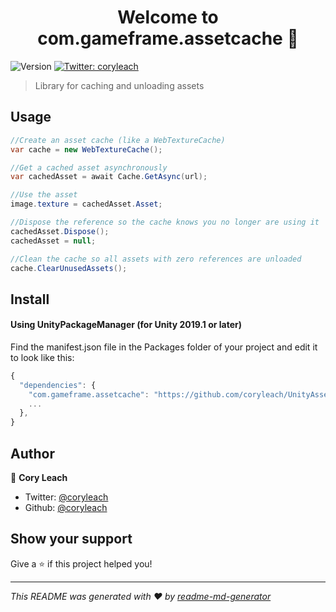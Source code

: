 <h1 align="center">Welcome to com.gameframe.assetcache 👋</h1>
<p>
  <img alt="Version" src="https://img.shields.io/badge/version-1.0.1-blue.svg?cacheSeconds=2592000" />
  <a href="https://twitter.com/coryleach">
    <img alt="Twitter: coryleach" src="https://img.shields.io/twitter/follow/coryleach.svg?style=social" target="_blank" />
  </a>
</p>

> Library for caching and unloading assets

## Usage

```c#
//Create an asset cache (like a WebTextureCache)
var cache = new WebTextureCache();

//Get a cached asset asynchronously
var cachedAsset = await Cache.GetAsync(url);

//Use the asset
image.texture = cachedAsset.Asset;

//Dispose the reference so the cache knows you no longer are using it
cachedAsset.Dispose();
cachedAsset = null;

//Clean the cache so all assets with zero references are unloaded
cache.ClearUnusedAssets();
```

## Install

#### Using UnityPackageManager (for Unity 2019.1 or later)

Find the manifest.json file in the Packages folder of your project and edit it to look like this:
```js
{
  "dependencies": {
    "com.gameframe.assetcache": "https://github.com/coryleach/UnityAssetCache.git#1.0.1",
    ...
  },
}
```

## Author

👤 **Cory Leach**

* Twitter: [@coryleach](https://twitter.com/coryleach)
* Github: [@coryleach](https://github.com/coryleach)

## Show your support

Give a ⭐️ if this project helped you!

***
_This README was generated with ❤️ by [readme-md-generator](https://github.com/kefranabg/readme-md-generator)_

